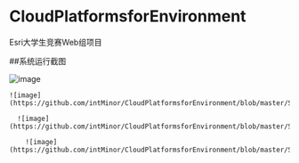 # CloudPlatformsforEnvironment
  Esri大学生竞赛Web组项目
  
##系统运行截图
  
  ![image](https://github.com/intMinor/CloudPlatformsforEnvironment/blob/master/Screenshots/%E7%B3%BB%E7%BB%9F%E6%88%AA%E5%9B%BE%20(1).png)
  
    ![image](https://github.com/intMinor/CloudPlatformsforEnvironment/blob/master/Screenshots/%E7%B3%BB%E7%BB%9F%E6%88%AA%E5%9B%BE%20(1).png)
    
      ![image](https://github.com/intMinor/CloudPlatformsforEnvironment/blob/master/Screenshots/%E7%B3%BB%E7%BB%9F%E6%88%AA%E5%9B%BE%20(1).png)
      
        ![image](https://github.com/intMinor/CloudPlatformsforEnvironment/blob/master/Screenshots/%E7%B3%BB%E7%BB%9F%E6%88%AA%E5%9B%BE%20(1).png)
